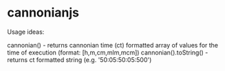 cannonianjs
===========

Usage ideas:

cannonian() - returns cannonian time (ct) formatted array of values for the time of execution (format: [h,m,cm,mlm,mcm])
cannonian().toString() - returns ct formatted string (e.g. '50:05:50:05:500')
